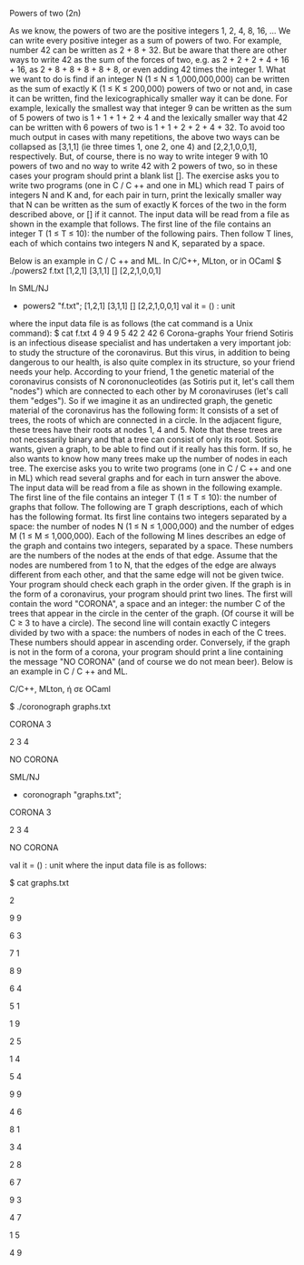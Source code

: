 Powers of two (2n)

As we know, the powers of two are the positive integers 1, 2, 4, 8, 16, ...
We can write every positive integer as a sum of powers of two. For example, number 42 can be written as 2 + 8 + 32. But be aware that there are other ways to write 42 as the sum of the forces of two, e.g. as 2 + 2 + 2 + 4 + 16 + 16, as 2 + 8 + 8 + 8 + 8 + 8, or even adding 42 times the integer 1.
What we want to do is find if an integer N (1 ≤ N ≤ 1,000,000,000) can be written as the sum of exactly K (1 ≤ K ≤ 200,000) powers of two or not and, in case it can be written, find the lexicographically smaller way it can be done. For example, lexically the smallest way that integer 9 can be written as the sum of 5 powers of two is 1 + 1 + 1 + 2 + 4 and the lexically smaller way that 42 can be written with 6 powers of two is 1 + 1 + 2 + 2 + 4 + 32. To avoid too much output in cases with many repetitions, the above two ways can be collapsed as [3,1,1] (ie three times 1, one 2, one 4) and [2,2,1,0,0,1], respectively. But, of course, there is no way to write integer 9 with 10 powers of two and no way to write 42 with 2 powers of two, so in these cases your program should print a blank list []. The exercise asks you to write two programs (one in C / C ++ and one in ML) which read T pairs of integers N and K and, for each pair in turn, print the lexically smaller way that N can be written as the sum of exactly K forces of the two in the form described above, or [] if it cannot. 
The input data will be read from a file as shown in the example that follows. The first line of the file contains an integer T (1 ≤ T ≤ 10): the number of the following pairs. Then follow T lines, each of which contains two integers N and K, separated by a space. 

Below is an example in C / C ++ and ML. 
In C/C++, MLton, or in OCaml
$ ./powers2 f.txt
[1,2,1]
[3,1,1]
[]
[2,2,1,0,0,1] 
 
In SML/NJ
- powers2 "f.txt";
[1,2,1]
[3,1,1]
[]
[2,2,1,0,0,1]
val it = () : unit

where the input data file is as follows (the cat command is a Unix command):
$ cat f.txt
4
9 4
9 5
42 2
42 6
Corona-graphs
Your friend Sotiris is an infectious disease specialist and has undertaken a very important job: to study the structure of the coronavirus. But this virus, in addition to being dangerous to our health, is also quite complex in its structure, so your friend needs your help. 
According to your friend, 1 the genetic material of the coronavirus consists of N corononucleotides (as Sotiris put it, let's call them "nodes") which are connected to each other by M coronaviruses (let's call them "edges"). 
So if we imagine it as an undirected graph, the genetic material of the coronavirus has the following form: It consists of a set of trees, the roots of which are connected in a circle. In the adjacent figure, these trees have their roots at nodes 1, 4 and 5. Note that these trees are not necessarily binary and that a tree can consist of only its root.
Sotiris wants, given a graph, to be able to find out if it really has this form. If so, he also wants to know how many trees make up the number of nodes in each tree.
The exercise asks you to write two programs (one in C / C ++ and one in ML) which read several graphs and for each in turn answer the above.
The input data will be read from a file as shown in the following example. The first line of the file contains an integer T (1 ≤ T ≤ 10): the number of graphs that follow. The following are T graph descriptions, each of which has the following format. Its first line contains two integers separated by a space: the number of nodes N (1 ≤ N ≤ 1,000,000) and the number of edges M (1 ≤ M ≤ 1,000,000). Each of the following M lines describes an edge of the graph and contains two integers, separated by a space. These numbers are the numbers of the nodes at the ends of that edge. Assume that the nodes are numbered from 1 to N, that the edges of the edge are always different from each other, and that the same edge will not be given twice.
Your program should check each graph in the order given. If the graph is in the form of a coronavirus, your program should print two lines. The first will contain the word "CORONA", a space and an integer: the number C of the trees that appear in the circle in the center of the graph. (Of course it will be C ≥ 3 to have a circle). The second line will contain exactly C integers divided by two with a space: the numbers of nodes in each of the C trees. These numbers should appear in ascending order. Conversely, if the graph is not in the form of a corona, your program should print a line containing the message "NO CORONA" (and of course we do not mean beer).
Below is an example in C / C ++ and ML.

C/C++, MLton, ή σε OCaml

$ ./coronograph graphs.txt

CORONA 3

2 3 4

NO CORONA



SML/NJ

- coronograph "graphs.txt";

CORONA 3

2 3 4

NO CORONA

val it = () : unit
where the input data file is as follows:

$ cat graphs.txt

2

9 9

6 3

7 1

8 9

6 4

5 1

1 9

2 5

1 4

5 4

9 9

4 6

8 1

3 4

2 8

6 7

9 3

4 7

1 5

4 9

